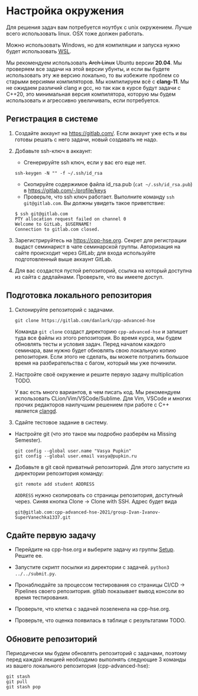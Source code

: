 # Настройка окружения

Для решения задач вам потребуется ноутбук с unix окружением. Лучше всего использовать linux.
OSX тоже должен работать.

Можно использовать Windows, но для компиляции и запуска нужно будет использовать [WSL](https://www.jetbrains.com/help/clion/how-to-use-wsl-development-environment-in-clion.html).

Мы рекомендуем использовать ~~Arch Linux~~ Ubuntu версии **20.04**. Мы проверяем
все задачи на этой версии убунты, и если вы будете использовать эту же версию
локально, то вы избежите проблем со старыми версиями компиляторов. Мы компилируем
всё с **clang-11**. Мы не ожидаем различий clang и gcc, но так как в курсе
будут задачи с С++20, это минимальная версия компилятора, которую мы будем
использовать и агрессивно увеличивать, если потребуется.

## Регистрация в системе

1. Создайте аккаунт на https://gitlab.com/. Если аккаунт уже есть и вы готовы решать с него задачи, новый создавать не надо.
1. Добавьте ssh-ключ в аккаунт:
    * Сгенерируйте ssh ключ, если у вас его еще нет.
     ```
     ssh-keygen -N "" -f ~/.ssh/id_rsa
     ```
    * Скопируйте содержимое файла id_rsa.pub (`cat ~/.ssh/id_rsa.pub`) в https://gitlab.com/-/profile/keys
    * Проверьте, что ssh ключ работает. Выполните команду `ssh git@gitlab.com`. Вы должны увидеть такое приветствие:
     ```
     $ ssh git@gitlab.com
     PTY allocation request failed on channel 0
     Welcome to GitLab, $USERNAME!
     Connection to gitlab.com closed.
     ```

1. Зарегистрируйтесь на https://cpp-hse.org. Секрет для регистрации выдаст семинарист в чате семинарской группы. Авторизация на сайте происходит через GitLab; для входа используйте подготовленный выше аккаунт GitLab.

1. Для вас создастся пустой репозиторий, ссылка на который доступна из сайта с дедлайнами. Проверьте, что вы имеете доступ.

## Подготовка локального репозитория

1. Склонируйте репозиторий с задачами.
   ```
   git clone https://gitlab.com/danlark/cpp-advanced-hse
   ```

   Команда `git clone` создаст директорию `cpp-advanced-hse` и запишет туда все файлы из этого репозитория.
   Во время курса, мы будем обновлять тесты и условия задач. Перед началом каждого семинара, вам нужно
   будет обновлять свою локальную копию репозитория. Если этого не сделать, вы можете потратить
   большое время на разбирательства с багом, который мы уже починили.

2. Настройте своё окружение и решите первую задачу multiplication TODO.

   У вас есть много вариантов, в чем писать код. Мы рекомендуем использовать CLion/Vim/VSCode/Sublime.
   Для Vim, VSCode и многих прочих редакторов наилучшим решением при работе с C++ является [clangd](https://clangd.llvm.org/).

3. Сдайте тестовое задание в систему.

 - Настройте git (что это такое мы подробно разберём на Missing Semester).
   ```
   git config --global user.name "Vasya Pupkin"
   git config --global user.email vasya@pupkin.ru
   ```

 - Добавьте в git свой приватный репозиторий. Для этого запустите из директории репозитория команду:

   ```
   git remote add student ADDRESS
   ```

    `ADDRESS` нужно скопировать со страницы репозитория, доступный через. Синяя кнопка Clone -> Clone with SSH.
    Адрес будет вида
    ```
    git@gitlab.com:cpp-advanced-hse-2021/group-Ivan-Ivanov-SuperVanechka1337.git
    ```

## Сдайте первую задачу
 - Перейдите на cpp-hse.org и выберите задачу из группы [Setup](https://cpp-hse.org/#Setup). Решите ее.

 - Запустите скрипт посылки из директории с задачей. `python3 ../../submit.py`.

 - Пронаблюдайте за процессом тестирования со страницы CI/CD -> Pipelines своего репозитория. gitlab показывает вывод консоли во время тестирования.

 - Проверьте, что клетка с задачей позеленела на cpp-hse.org.

 - Проверьте, что оценка появилась в таблице с результатами TODO.

## Обновите репозиторий
Периодически мы будем обновлять репозиторий с задачами, поэтому перед каждой лекцией необходимо выполнять
   следующие 3 команды из вашего локального репозитория (cpp-advanced-hse):

   ```
   git stash
   git pull
   git stash pop
   ```
